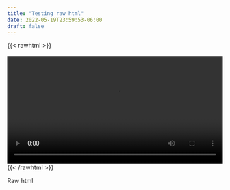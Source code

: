 ```yaml
---
title: "Testing raw html"
date: 2022-05-19T23:59:53-06:00
draft: false
---
```



{{< rawhtml >}}    
    <!-- html codes here-->  
    <video width=100% controls autoplay>
        <source src="/images/video1.mp4" type="video/mp4">
        Your browser does not support the video tag.  
    </video>
{{< /rawhtml >}}


Raw html
